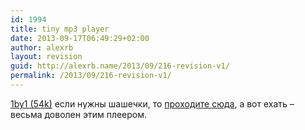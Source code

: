 ```yaml
---
id: 1994
title: tiny mp3 player
date: 2013-09-17T06:49:29+02:00
author: alexrb
layout: revision
guid: http://alexrb.name/2013/09/216-revision-v1/
permalink: /2013/09/216-revision-v1/
---
```

[1by1 (54k)](http://www.rz.uni-frankfurt.de/~pesch/#1by1) если нужны шашечки, то [проходите сюда](http://winamp.com), а вот ехать &#8211; весьма доволен этим плеером.